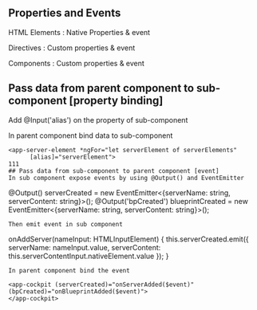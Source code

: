 ## Properties and Events
  HTML Elements : Native Properties & event

  Directives    : Custom properties & event

  Components    : Custom properties & event
  
## Pass data from parent component to sub-component [property binding]
  Add @Input('alias') on the property of sub-component

  In parent component bind data to sub-component
  ```
  <app-server-element *ngFor="let serverElement of serverElements" 
        [alias]="serverElement">
  111
## Pass data from sub-component to parent component [event]
  In sub component expose events by using @Output() and EventEmitter
  ```
  @Output() serverCreated = new EventEmitter<{serverName: string, serverContent: string}>();
  @Output('bpCreated') blueprintCreated = new EventEmitter<{serverName: string, serverContent: string}>();
  ```
  Then emit event in sub component
  ```
  onAddServer(nameInput: HTMLInputElement) {
    this.serverCreated.emit({
      serverName: nameInput.value,
      serverContent: this.serverContentInput.nativeElement.value
    });
  }
  ```
  In parent component bind the event
  ```  
    <app-cockpit (serverCreated)="onServerAdded($event)" (bpCreated)="onBlueprintAdded($event)">
    </app-cockpit>
  ```
